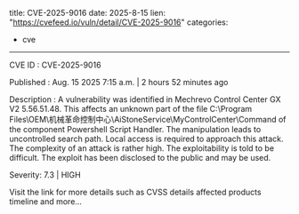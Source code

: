  
title: CVE-2025-9016
date: 2025-8-15
lien: "https://cvefeed.io/vuln/detail/CVE-2025-9016"
categories:
  - cve
---

CVE ID : CVE-2025-9016

Published :  Aug. 15
2025
7:15 a.m. | 2 hours
52 minutes ago

Description : A vulnerability was identified in Mechrevo Control Center GX V2 5.56.51.48. This affects an unknown part of the file C:\Program Files\OEM\机械革命控制中心\AiStoneService\MyControlCenter\Command of the component Powershell Script Handler. The manipulation leads to uncontrolled search path. Local access is required to approach this attack. The complexity of an attack is rather high. The exploitability is told to be difficult. The exploit has been disclosed to the public and may be used.

Severity: 7.3 | HIGH

Visit the link for more details
such as CVSS details
affected products
timeline
and more...
